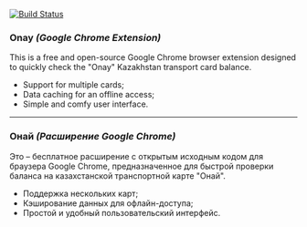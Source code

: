 [![Build Status](https://travis-ci.org/kefir500/onay.svg?branch=master)](https://travis-ci.org/kefir500/onay)

### Onay *(Google Chrome Extension)*

This is a free and open-source Google Chrome browser extension designed to quickly check the "Onay" Kazakhstan transport card balance.

- Support for multiple cards;
- Data caching for an offline access;
- Simple and comfy user interface.

---

### Онай *(Расширение Google Chrome)*

Это – бесплатное расширение с открытым исходным кодом для браузера Google Chrome, предназначенное для быстрой проверки баланса на казахстанской транспортной карте "Онай".

- Поддержка нескольких карт;
- Кэширование данных для офлайн-доступа;
- Простой и удобный пользовательский интерфейс.
